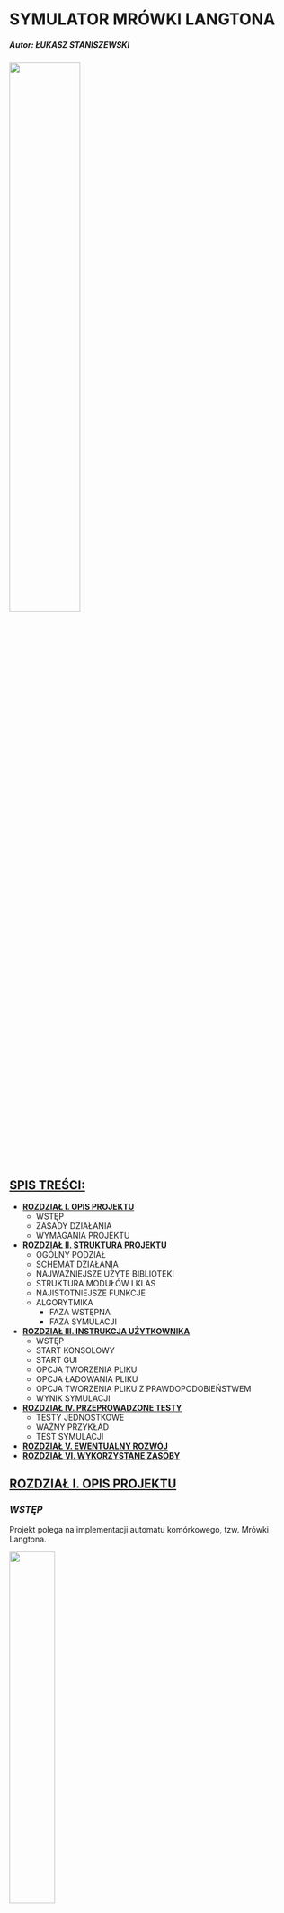 ﻿
# <b>SYMULATOR MRÓWKI LANGTONA</b>
##### Autor: ŁUKASZ STANISZEWSKI

<img src="https://user-images.githubusercontent.com/59453698/110209633-c37a6900-7e8d-11eb-9539-5c0467d69758.png" width="50%"></img>

## <u>SPIS TREŚCI:</u>
- <b>[ROZDZIAŁ I. OPIS PROJEKTU](#section1)</b>
   - WSTĘP
   - ZASADY DZIAŁANIA
   - WYMAGANIA PROJEKTU
- <b>[ROZDZIAŁ II. STRUKTURA PROJEKTU](#section2)</b>
   - OGÓLNY PODZIAŁ
   - SCHEMAT DZIAŁANIA
   - NAJWAŻNIEJSZE UŻYTE BIBLIOTEKI
   - STRUKTURA MODUŁÓW I KLAS
   - NAJISTOTNIEJSZE FUNKCJE
   - ALGORYTMIKA
      - FAZA WSTĘPNA
      - FAZA SYMULACJI
- <b>[ROZDZIAŁ III. INSTRUKCJA UŻYTKOWNIKA](#section3)</b>
   - WSTĘP
   - START KONSOLOWY
   - START GUI
   - OPCJA TWORZENIA PLIKU
   - OPCJA ŁADOWANIA PLIKU
   - OPCJA TWORZENIA PLIKU Z PRAWDOPODOBIEŃSTWEM
   - WYNIK SYMULACJI
- <b>[ROZDZIAŁ IV. PRZEPROWADZONE TESTY](#section4)</b>
   - TESTY JEDNOSTKOWE
   - WAŻNY PRZYKŁAD
   - TEST SYMULACJI
- <b>[ROZDZIAŁ V. EWENTUALNY ROZWÓJ](#section5)</b>
- <b>[ROZDZIAŁ VI. WYKORZYSTANE ZASOBY](#section6)</b>


## <b><u>ROZDZIAŁ I. OPIS PROJEKTU</u></b><a name="section1"></a>

### <i>WSTĘP</i>

Projekt polega na implementacji automatu komórkowego, tzw. Mrówki Langtona.

<img src="https://user-images.githubusercontent.com/59453698/110209525-5f57a500-7e8d-11eb-9ad7-afc07e8d4346.jpg" width="40%">

<p style="font-size: 12px;">Rys 1 - trasa mrówki po wykonaniu 7000 kroków</p>

### <i>ZASADY DZIAŁANIA</i>

1. Mrówka porusza się na planszy o określonych wymiarach, podzielonej na kwadratowe
    komórki (pola) w dwóch możliwych kolorach: czarnym i białym
2. Jeśli mrówka znajduje się na polu białym to obraca się w lewo (o kąt prosty), zmienia
    kolor pola na czarny i przechodzi na następną komórkę.
3. Jeśli mrówka znajduje się na polu czarnym to obraca się w prawo (o kąt prosty),
    zmienia kolor pola na biały i przechodzi na następną komórkę.
4. Jeśli mrówka doszła do końca planszy i próbuje za nią wyjść to przechodzi na losowo
    wybraną sąsiednią komórkę, która leży na planszy (np. jeśli mrówka znajduje się w
    dolnym lewym rogu planszy i próbuje przejść jedną komórkę w dół, to powinna wykonać
    losowy ruch w górę, lub w prawo).

### <i>WYMAGANIA PROJEKTU</i>

1. Mrówka porusza się po obrazie, którego wartość początkowa to jedna z następujących możliwości:
    + biały obraz o wymiarach podanych przez użytkownika,
    + obraz ładowany przez użytkownika (powinien być czarno-biały),
    + czarno-biała obraz, gdzie czarne piksele zostały losowo wygenerowane z zadanym prawdopodobieństwem.
2. Wyjściem programu jest zapisana seria obrazów obrazująca wynik 'spaceru' mrówki -
    jeden obraz na każdy ruch. Liczba kroków określona jest przez użytkownika.

## <b><u>ROZDZIAŁ II. STRUKTURA PROJEKTU</u></b><a name="section2"></a>

### <i>OGÓLNY PODZIAŁ</i>

##### Strukturę omawianego projektu najwygodniej podzielić na kilka punktów:

1. DOKUMENTACJA – folder doc
2. TESTY – folder tests i zawarte w nim testy (czyt. rozdział IV)
3. WYJĄTKI – pliki ConsoleExceptions.py i GuiExceptions.py
4. KLASY ODPOWIEDZIALNE ZA SYMULACJE – pliki Ant.py, BoardReader.py i Simulator.py
5. FUNKCJE KONWERTUJACE NA LINII PROJEKT-OBRAZ – pliki ImageInput.py i
    ImageOutput.py
6. CZĘŚĆ INTERFEJSOWĄ – folder gui_files, plik LangtonGui.py
7. FOLDER WYNIKOWY – folder Steps

<img src="https://user-images.githubusercontent.com/59453698/110209533-6bdbfd80-7e8d-11eb-8fa9-481294b118eb.png" width="60%"></img>

<div style="font-size: 12px;">Rys 2 - końcowy wygląd folderu z projektem </div>

### <i>SCHEMAT DZIAŁANIA</i>

#### <i>Schemat działania projektu obrazuje lista kroków:</i>

1. Uruchom projekt
2. Wybierz opcje
3. Wprowadź potrzebne dane
4. Program wykonuje symulacje
5. KONIEC


### <i>NAJWAŻNIEJSZE UŻYTE BIBLIOTEKI</i>

Użyte w projekcie biblioteki:


1) <b>Numpy</b> - korzystanie z klas do wygodnej pracy z wektorami dwuwymiarowymi
2) <b>Pillow</b> - biblioteka do obsługi obrazów
3) <b>Pygame</b> – biblioteka do tworzenia interfejsu graficznego
4) Dodatkowo częściej spotykane biblioteki typu <b>time</b>, <b>os</b>, <b>math</b> czy <b>sys</b>

### <i>STRUKTURA MODUŁÓW I KLAS</i>

<img src="https://user-images.githubusercontent.com/59453698/110209535-6ed6ee00-7e8d-11eb-9822-0b7bdd8600ae.png" width="70%"></img>
<div style="font-size: 12px;">Rys 3 - struktura klas </div>

### <i>NAJISTOTNIEJSZE FUNKCJE</i>

1. <b>Ant.go(kierunek)</b> – porusza mrowke w dany kierunek
2. <b>BoardReader.create_board_from_picture(obrazek)</b> – tworzy tablice dwuwymiarowa
    z danego obrazka
3. <b>ImageOutput.create_picture_from_board(tablica)</b> – tworzy obrazek z danej tablicy
4. <b>Simulator.take_step()</b> – funkcja odpowiedzialna za pojedynczy krok symulacji


### <i>ALGORYTMIKA</i>

##### FAZA WSTĘPNA

Omówmy teraz dokładniej całe działanie projektu. Użytkownik uruchamiając plik run.py włącza
symulator. W zależności od parametru w pliku run.py może uruchomić grę za pomocą:

+ KONSOLI
+ GRAFICZNEGO INTERFEJSU UŻYTKOWNIKA (GUI)

Teraz ma do wyboru wybranie 1 z 3 opcji:

+ STWORZENIA BIAŁEGO OBRAZKA (podaje wysokość i szerokość oczekiwanej grafiki)
+ ZAŁADOWANIA SWOJEGO OBRAZKA O MAX WIELKOSCI 300x300 (podaje ścieżkę do niego)
+ STWORZENIA BIAŁEGO OBRAZKA Z PRAWDOPODOBIENESTWEM WYSTAPIENIA CZARNYCH
PIXELI NA NIM (zarówno wysokość i szerokość jak i prawdopodobieństwo jest podawane przez użytkownika)

Dodatkowo w każdej z 3 tych opcji musi podać również liczbę kroków jaką ma wykonać mrówka (jeżeli poda więcej niż 30000, mrówka wykona 30000 kroków). Następnie program sprawdza poprawność wprowadzonych danych – odpowiednie typy, wielkości itd. Gdy nie wystąpi żaden wyjątek, przechodzimy do następnej fazy projektu.

##### FAZA SYMULACJI

Fazę tę rozpoczyna program od skonwertowania wygenerowanego obrazka do tablicy
dwuwymiarowej. Przedstawia ona plansze po jakiej się mrówka porusza – to właśnie w jej centrum
zostaje umieszczona mrówka. W pętli wykonującej się N-krotnie (N – liczba kroków podana przez
użytkownika we wcześniejszej fazie) mrówka robi kolejne kroki według algorytmu zawartego w I
rozdziale dokumentacji. W międzyczasie każdy stan planszy jest przerabiany za pomocą odpowiedniej
funkcji na czarno-biały obrazek, który jest zapisywany do folderu Steps z odpowiednia nazwa w
postaci step_[nr kroku]. Po wykonaniu pętli, następuje koniec programu.

<img src="https://user-images.githubusercontent.com/59453698/110209537-71d1de80-7e8d-11eb-9ab9-3b9084dd6e73.png" width="40%"></img>
<div style="font-size: 12px;"> Rys 4 – fragment przykładowego wyglądu folderu Steps po zakończonym
programie </div>

## <b><u>ROZDZIAŁ III. INSTRUKCJA UŻYTKOWNIKA</u></b><a name="section3"></a>

### <i>WSTĘP</i>

Aby uruchomić program, należy wejść do folderu z projektem, za pomocą edytora
tekstowego otworzyć plik <b>run.py</b> i w funkcji <b>start()</b> wpisać odpowiednio 1 lub 2:

```python
ImageInput.start(1)   # open in gui
```

```python
ImageInput.start(2)   # open in console
```

### <i>START KONSOLOWY</i>

Następnie po zapisaniu pliku run.py możemy go uruchomić. W konsoli powita nas ekran taki
jak na zdjęciu.

<img src="https://user-images.githubusercontent.com/59453698/110209571-97f77e80-7e8d-11eb-815b-80e565edfa45.png" width="50%"></img>

<div style="font-size: 12px;">
Rys 5 - ekran startowy w wersji konsolowej
</div>

### <i>START GUI</i>

Po uruchomieniu pliku run.py z parametrem 1, pojawi nam się następujące okno.

<img src="https://user-images.githubusercontent.com/59453698/110209575-9a59d880-7e8d-11eb-834a-a0ba99e8e207.png" width="50%"></img> 
<div style="font-size: 12px;">
Rys 6 - ekran startowy w wersji gui
</div>

### <i>OPCJA TWORZENIA PLIKU</i>

Pierwszą z wybranych opcji, jest opcja tworzenia białego obrazka. Po wybraniu jej, należy
wpisać odpowiednie dane, tak jak na obrazkach. Dane mają też swoje ograniczenia:
1) Wysokość **[height]** obrazka powinna być liczbą całkowitą z zakresu **0-300**
2) Szerokość **[width]** obrazka powinna być liczbą całkowitą z zakresu **0-300**
3) Liczba kroków **[steps]** powinna być liczbą z zakresu **1-30000**



<img src="https://user-images.githubusercontent.com/59453698/110209577-9cbc3280-7e8d-11eb-8818-e7815c66f115.png" width="50%"></img> 
<p style="font-size: 12px;">Rys. 7.1 - ekran 1 opcji w gui </p>
<img  src="https://user-images.githubusercontent.com/59453698/110209580-9e85f600-7e8d-11eb-8e40-2e2d3ed284c9.png" width="50%">
<p style="font-size: 12px;">Rys. 7.2 - ekran 1 opcji w konsoli </p>

### <i>OPCJA ŁADOWANIA PLIKU</i>

Drugą z możliwych opcji do wybrania jest **ładowanie własnego pliku**. Ładowany plik warto
umieścić w folderze **load**, specjalnie do tego przeznaczonym. Nie ma wymogów co do kolorów na
obrazku – zostanie on przekonwertowany na czarno-biały obiekt. Istotny jest jednak rozmiar obrazka.
Ładowany obrazek nie może mieć szerokości lub wysokości większej niż **300 pixeli**.

<img src="https://user-images.githubusercontent.com/59453698/110209584-a0e85000-7e8d-11eb-94f2-fc400b69869c.png" width="45%"></img> 
<p style="font-size: 12px;">Rys. 8.1 - ekran 2 opcji w gui </p>
<img src="https://user-images.githubusercontent.com/59453698/110209589-a2b21380-7e8d-11eb-8d7e-e7018ce7d1f1.png" width="45%"></img>
<p style="font-size: 12px;">Rys. 8.2 - ekran 2 opcji w konsoli </p>


### <i>OPCJA TWORZENIA PLIKU Z PRAWDOPODOBIEŃSTWEM</i>

Trzecią z możliwych opcji do wybrania jest **tworzenie własnego pliku z prawdopodobieństwem
wystąpienia czarnego pixela na nim**. Poza atrybutami pojawiającymi się w opcji 1, występuje tu również
atrybut **probability** – wymaga podania **liczby rzeczywistej z zakresu (0, 1)**.

<img src="https://user-images.githubusercontent.com/59453698/110209592-a3e34080-7e8d-11eb-8be3-1502de7f6826.png" width="45%"></img>
<p style="font-size: 12px;">Rys. 9.1 - ekran 3 opcji w gui </p>
<img src="https://user-images.githubusercontent.com/59453698/110209595-a5ad0400-7e8d-11eb-92ce-29b83dc43d70.png" width="45%"></img>
<p style="font-size: 12px;">Rys. 9.2 - ekran 3 opcji w konsoli </p>

### <i>WYNIK SYMULACJI</i>

Po zakończeniu symulacji, należy wejść do folderu **steps**. Własnie tam znajduje się wynik całej
symulacji w postaci serii obrazków, tak jak pokazane to zostało na rys 4.

## <b><u>ROZDZIAŁ IV. PRZEPROWADZONE TESTY</u></b><a name="section4"></a>

### <i>TESTY JEDNOSTKOWE</i>

Projekt ten zawiera liczne testy, sprawdzające prawidłowe działanie zawartych w nim klas,
metod, funkcji czy atrybutów. Zaczynając od sprawdzenia pozycji mrówki na planszy aż po całe jej
załadowanie z pliku.

<img src="https://user-images.githubusercontent.com/59453698/110211777-75b72e00-7e98-11eb-8c9f-55c86802ec1a.png" width="25%"></img> 
<p style="font-size: 12px;">Rys. 10 - wszystkie przeprowadzone testy (działają!)</p>
<img src="https://user-images.githubusercontent.com/59453698/110209600-a9d92180-7e8d-11eb-9909-50ed2ffac101.png" width="25%"></img>
</div>
<p style="font-size: 12px;">Rys. 11 - pliki z testami</p>


### <i>WAŻNY PRZYKŁAD</i>

Istotną właściwością mrówki Langtona jest trasa, jaką wykonuje ona po zrobieniu **10000**
kroków. Tworzy ona wtedy charakterystyczny kształt nazwany **„autostradą”**, nie inaczej jest w tym
projekcie.

<img src="https://user-images.githubusercontent.com/59453698/110209614-b198c600-7e8d-11eb-89f2-b2cb015d74c8.png" width="30%"></img> 

<p style="font-size: 12px;">
Rys 12 - droga wykonana
przez mrówkę po 11000
krokach
</p>

### <i>TEST SYMULACJI</i>

Podjąłem w projekcie próbę przeprowadzenia krótkiej symulacji na małym obrazku (np. o
wymiarach 5x3), w której mogłem przewidzieć pierwsze 4 kroki mrówki. Następny krok program ze
względu na mały obszar wybiera już losowo (stąd dalsze testy nie mają sensu – nie da się przewidzieć
następnego kroku).

<img src="https://user-images.githubusercontent.com/59453698/110209617-b3fb2000-7e8d-11eb-9d60-61dc4988e592.png"></img>
<p style="font-size: 12px;">
    Rys 13. - test symulacji
</p>
       
<img src="https://user-images.githubusercontent.com/59453698/110209620-b5c4e380-7e8d-11eb-8e86-07736865d316.png" width="8%"></img>
<p style="font-size: 12px;">
    Rys 14.1 - załadowany obrazek jako tablica 0-1
</p>
           
<img src="https://user-images.githubusercontent.com/59453698/110209622-b78ea700-7e8d-11eb-9fda-556ce8b70279.png" width="8%"></img>
<p style="font-size: 12px;">
    Rys 14.2 - zmiana pozycji środkowego pixela
</p>

<img src="https://user-images.githubusercontent.com/59453698/110209625-b9586a80-7e8d-11eb-95f3-66c2ac945072.png" width="8%"></img>
<p style="font-size: 12px;">
    Rys 14.3 - mrówka skręca w lewo, idzie na pixel w 3 kolumnie i 2 wierszu
</p>

<img src="https://user-images.githubusercontent.com/59453698/110209626-bb222e00-7e8d-11eb-82b0-c403bcdfb25b.png" width="8%"></img>
<p style="font-size: 12px;">
    Rys 14.4 - mrówka skręca w lewo, idzie na pixel w 3 kolumnie i 3 wierszu
</p>

<img src="https://user-images.githubusercontent.com/59453698/110209628-bcebf180-7e8d-11eb-8f11-75c89a999327.png" width="8%"></img>
<p style="font-size: 12px;">
    Rys 14.5 - mrówka skręca w prawo, idzie na pixel w 2 kolumnie i 3 rzędzie
</p>
           

Podobne symulacje przeprowadziłem również dla ładowanego obrazka 5x5 (4 kroki) i
stworzonego białego obrazka 5x5 (10 kroków). **Wszystkie symulacje wyszły prawidłowo**.

## <b>ROZDZIAŁ V. EWENTUALNY ROZWÓJ</b><a name="section5"></a>

Projekt można by było udoskonalić w możliwość pojawienia się kilku mrówek naraz na
obrazie. O ile założenie te zostałoby sformułowane już w początkowej fazie projektowania (a tak
naprawdę to w fazie planowania algorytmiki), zaimplementowanie pomysłu mogłoby dojść do
skutku. Na obecnym etapie wdrożone algorytmy stworzone są z przeznaczeniem dla automatu
jednej mrówki i ewentualna modyfikacja spowodowałaby zmianę struktury większości programu.
Dlatego też kwestię tą postanowiłem umieścić w tym rozdziale dokumentacji.

## <b>ROZDZIAŁ VI. WYKORZYSTANE ZASOBY</b><a name="section6"></a>

<div>Icons made by <a href="https://www.freepik.com" title="Freepik">Freepik</a> from <a href="https://www.flaticon.com/" title="Flaticon">www.flaticon.com</a></div>

